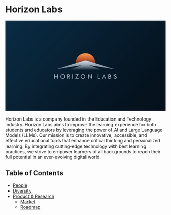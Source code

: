 # Horizon Labs

![Team Logo](./logo.jpeg)


Horizon Labs is a company founded in the Education and Technology industry. Horizon Labs aims to improve the learning experience for both students and educators by leveraging the power of AI and Large Language Models (LLMs). Our mission is to create innovative, accessible, and effective educational tools that enhance critical thinking and personalized learning. By integrating cutting-edge technology with best learning practices, we strive to empower learners of all backgrounds to reach their full potential in an ever-evolving digital world.


Table of Contents
---

- [People](./team/)
- [Diversity](./team/diversity.md)
- [Product & Research](./product_research/)
    - [Market](./product_research/market.md)
    - [Roadmap](./product_research/roadmap.md)
